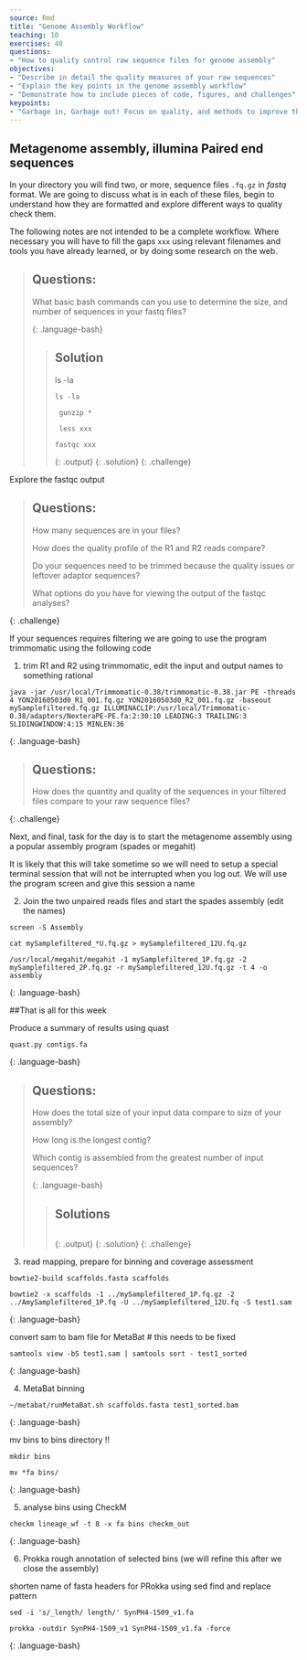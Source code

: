 ```yaml
---
source: Rmd
title: "Genome Assembly Workflow"
teaching: 10
exercises: 40
questions:
- "How to quality control raw sequence files for genome assembly"
objectives:
- "Describe in detail the quality measures of your raw sequences"
- "Explain the key points in the genome assembly workflow"
- "Demonstrate how to include pieces of code, figures, and challenges"
keypoints:
- "Garbage in, Garbage out! Focus on quality, and methods to improve the input data"
---
```



## Metagenome assembly, illumina Paired end sequences

In your directory you will find two, or more, sequence files `.fq.gz` in *fastq* format. We are going
to discuss what is in each of these files, begin to understand how they are formatted and explore different ways to quality check them.

The following notes are not intended to be a complete workflow. Where necessary you will have to fill the gaps `xxx` using
relevant filenames and tools you have already learned, or by doing some research on the web.

> ## Questions:
>
> What basic bash commands can you use to determine the size, and number of sequences in your fastq files?
>
>
> {: .language-bash}
>
> > ## Solution
> > ls -la
> >
> > ~~~
> > ls -la
> >
> >  gunzip *
> >
> >  less xxx
> >
> > fastqc xxx
> > ~~~
> > {: .output}
> {: .solution}
{: .challenge}



Explore the fastqc output

> ## Questions:
>
> How many sequences are in your files?
>
> How does the quality profile of the R1 and R2 reads compare?
>
> Do your sequences need to be trimmed because the quality issues or leftover adaptor sequences?
>
> What options do you have for viewing the output of the fastqc analyses?
>
{: .challenge}

If your sequences requires filtering we are going to use the program trimmomatic using the following code
1. trim R1 and R2 using trimmomatic, edit the input and output names to something rational

~~~
java -jar /usr/local/Trimmomatic-0.38/trimmomatic-0.38.jar PE -threads 4 YON20160503d0_R1_001.fq.gz YON20160503d0_R2_001.fq.gz -baseout mySamplefiltered.fq.gz ILLUMINACLIP:/usr/local/Trimmomatic-0.38/adapters/NexteraPE-PE.fa:2:30:10 LEADING:3 TRAILING:3 SLIDINGWINDOW:4:15 MINLEN:36
~~~
{: .language-bash}

> ## Questions:
>
> How does the quantity and quality of the sequences in your filtered files compare to your raw sequence files?
>
{: .challenge}

Next, and final, task for the day is to start the metagenome assembly using a popular assembly program (spades or megahit)

It is likely that this will take sometime so we will need to setup a special terminal session that will not be interrupted when you log out.
We will use the program screen and give this session a name

2. Join the two unpaired reads files and start the spades assembly (edit the names)

~~~
screen -S Assembly

cat mySamplefiltered_*U.fq.gz > mySamplefiltered_12U.fq.gz

/usr/local/megahit/megahit -1 mySamplefiltered_1P.fq.gz -2 mySamplefiltered_2P.fq.gz -r mySamplefiltered_12U.fq.gz -t 4 -o assembly
~~~
{: .language-bash}

##That is all for this week

Produce a summary of results using quast

~~~
quast.py contigs.fa
~~~
{: .language-bash}

> ## Questions:
>
> How does the total size of your input data compare to size of your assembly?
>
> How long is the longest contig?
>
> Which contig is assembled from the greatest number of input sequences?
>
> {: .language-bash}
>
> > ## Solutions
> >
> >
> > ~~~
> >
> > ~~~
> > {: .output}
> {: .solution}
{: .challenge}



3. read mapping, prepare for binning and coverage assessment


~~~
bowtie2-build scaffolds.fasta scaffolds

bowtie2 -x scaffolds -1 ../mySamplefiltered_1P.fq.gz -2 ../AmySamplefiltered_1P.fq -U ../mySamplefiltered_12U.fq -S test1.sam
~~~
{: .language-bash}

convert sam to bam file for MetaBat # this needs to be fixed

~~~
samtools view -bS test1.sam | samtools sort - test1_sorted
~~~
{: .language-bash}


4. MetaBat binning


~~~
~/metabat/runMetaBat.sh scaffolds.fasta test1_sorted.bam
~~~
{: .language-bash}

mv bins to bins directory !!

~~~
mkdir bins

mv *fa bins/
~~~
{: .language-bash}


5. analyse bins using CheckM

~~~
checkm lineage_wf -t 8 -x fa bins checkm_out
~~~
{: .language-bash}


6. Prokka rough annotation of selected bins (we will refine this after we close the assembly)

shorten name of fasta headers for PRokka using sed find and replace pattern

~~~
sed -i 's/_length/ length/' SynPH4-1509_v1.fa
~~~

~~~
prokka -outdir SynPH4-1509_v1 SynPH4-1509_v1.fa -force
~~~
{: .language-bash}






